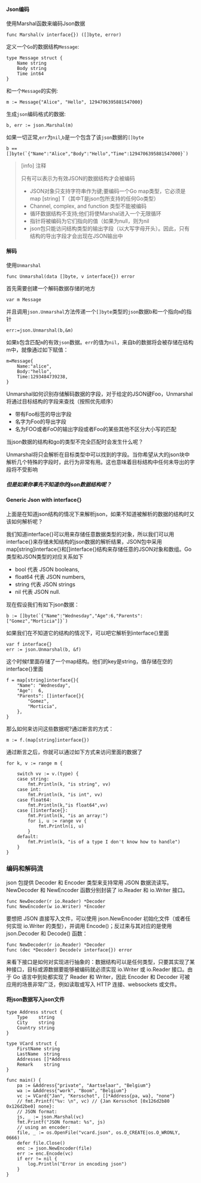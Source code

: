 #### Json编码

使用Marshal函数来编码Json数据

```
func Marshal(v interface{}) ([]byte, error)
```

定义一个`Go`的数据结构`Message`:

```
type Message struct {
    Name string
    Body string
    Time int64
}
```

和一个`Message`的实例:

```
m := Message{"Alice", "Hello", 1294706395881547000}
```

生成`json`编码格式的数据:

```
b, err := json.Marshal(m)
```

如果一切正常,`err`为`nil`,`b`是一个包含了该`json`数据的`[]byte`

    b == []byte(`{"Name":"Alice","Body":"Hello","Time":1294706395881547000}`)

> \[info\] 注释
>
> 只有可以表示为有效JSON的数据结构才会被编码
>
> * JSON对象只支持字符串作为键;要编码一个Go map类型，它必须是map \[string\] T（其中T是json包所支持的任何Go类型）
> * Channel, complex, and function 类型不能被编码
> * 循环数据结构不支持;他们将使Marshal进入一个无限循环
> * 指针将被编码为它们指向的值（如果为null，则为nil
> * json包只能访问结构类型的输出字段（以大写字母开头）。因此，只有结构的导出字段才会出现在JSON输出中

#### 解码

使用`Unmarshal`

```
func Unmarshal(data []byte, v interface{}) error
```

首先需要创建一个解码数据存储的地方

```
var m Message
```

并且调用`json.Unmarshal`方法传递一个`[]byte`类型的`json`数据b和一个指向`m`的指针

```
err:=json.Unmarshal(b,&m)
```

如果`b`包含匹配`m`的有效`json`数据。`err`的值为`nil`，来自b的数据将会被存储在结构m中，就像通过如下赋值：

```
m=Message{
    Name:"alice",
    Body:"hello",
    Time:1293484739238,
}
```

Unmarshal如何识别存储解码数据的字段，对于给定的JSON键Foo，Unmarshal将通过目标结构的字段来查找（按照优先顺序）

* 带有Foo标签的导出字段
* 名字为Foo的导出字段
* 名为FOO或者FoO的输出字段或者Foo的某些其他不区分大小写的匹配

当json数据的结构和go的类型不完全匹配时会发生什么呢？

Unmarshal将只会解析在目标类型中可以找到的字段。当你希望从大的json块中解析几个特殊的字段时，此行为非常有用。这也意味着目标结构中任何未导出的字段将不受影响

##### 但是如果你事先不知道你的json数据结构呢？

#### Generic Json with interface{}

上面是在知道json结构的情况下来解析json，如果不知道被解析的数据的结构时又该如何解析呢？

我们知道interface{}可以用来存储任意数据类型的对象，所以我们可以用interface{}来存储未知结构的json数据的解析结果，JSON包中采用map\[string\]interface{}和\[\]interface{}结构来存储任意的JSON对象和数组。Go类型和JSON类型的对应关系如下

* bool 代表 JSON booleans,
* float64 代表 JSON numbers,
* string 代表 JSON strings
* nil 代表 JSON null.

现在假设我们有如下json数据：

    b := []byte(`{"Name":"Wednesday","Age":6,"Parents":["Gomez","Morticia"]}`)

如果我们在不知道它的结构的情况下，可以吧它解析到interface{}里面

```
var f interface{}
err := json.Unmarshal(b, &f)
```

这个时候f里面存储了一个map结构。他们的key是string，值存储在空的interface{}里面

```
f = map[string]interface{}{
    "Name": "Wednesday",
    "Age":  6,
    "Parents": []interface{}{
        "Gomez",
        "Morticia",
    },
}
```

那么如何来访问这些数据呢?通过断言的方式：

```
m := f.(map[string]interface{})
```

通过断言之后，你就可以通过如下方式来访问里面的数据了

```
for k, v := range m {
```

```
    switch vv := v.(type) {
    case string:
        fmt.Println(k, "is string", vv)
    case int:
        fmt.Println(k, "is int", vv)
    case float64:
        fmt.Println(k,"is float64",vv)
    case []interface{}:
        fmt.Println(k, "is an array:")
        for i, u := range vv {
            fmt.Println(i, u)
        }
    default:
        fmt.Println(k, "is of a type I don't know how to handle")
    }
}
```

### 编码和解码流

json 包提供 Decoder 和 Encoder 类型来支持常用 JSON 数据流读写。NewDecoder 和 NewEncoder 函数分别封装了 io.Reader 和 io.Writer 接口。

```
func NewDecoder(r io.Reader) *Decoder
func NewEncoder(w io.Writer) *Encoder
```

要想把 JSON 直接写入文件，可以使用 json.NewEncoder 初始化文件（或者任何实现 io.Writer 的类型），并调用 Encode\(\)；反过来与其对应的是使用 json.Decoder 和 Decode\(\) 函数：

```
func NewDecoder(r io.Reader) *Decoder
func (dec *Decoder) Decode(v interface{}) error
```

来看下接口是如何对实现进行抽象的：数据结构可以是任何类型，只要其实现了某种接口，目标或源数据要能够被编码就必须实现 io.Writer 或 io.Reader 接口。由于 Go 语言中到处都实现了 Reader 和 Writer，因此 Encoder 和 Decoder 可被应用的场景非常广泛，例如读取或写入 HTTP 连接、websockets 或文件。

#### 将json数据写入json文件

```
type Address struct {
	Type    string
	City    string
	Country string
}

type VCard struct {
	FirstName string
	LastName  string
	Addresses []*Address
	Remark    string
}

func main() {
	pa := &Address{"private", "Aartselaar", "Belgium"}
	wa := &Address{"work", "Boom", "Belgium"}
	vc := VCard{"Jan", "Kersschot", []*Address{pa, wa}, "none"}
	// fmt.Printf("%v: \n", vc) // {Jan Kersschot [0x126d2b80 0x126d2be0] none}:
	// JSON format:
	js, _ := json.Marshal(vc)
	fmt.Printf("JSON format: %s", js)
	// using an encoder:
	file, _ := os.OpenFile("vcard.json", os.O_CREATE|os.O_WRONLY, 0666)
	defer file.Close()
	enc := json.NewEncoder(file)
	err := enc.Encode(vc)
	if err != nil {
		log.Println("Error in encoding json")
	}
}
```



